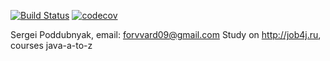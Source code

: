 [![Build Status](https://travis-ci.org/forvvard09/job4j_Java.svg?branch=master)](https://travis-ci.org/forvvard09/job4j_Java)
[![codecov](https://codecov.io/gh/forvvard09/job4j_Java/branch/master/graph/badge.svg)](https://codecov.io/gh/forvvard09/job4j_Java)

Sergei Poddubnyak, email: forvvard09@gmail.com
Study on http://job4j.ru, courses java-a-to-z






 

